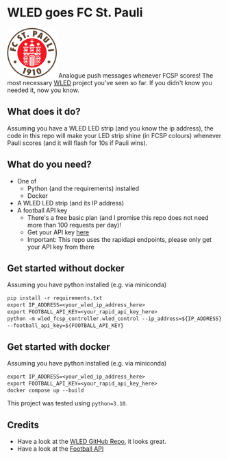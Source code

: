 # WLED goes FC St. Pauli
![FC St. Pauli Logo](resources/fcsp.svg)
Analogue push messages whenever FCSP scores! 
The most necessary [WLED](https://kno.wled.ge/) project you've seen so far. If you didn't know you needed it, now you know. 

## What does it do? 
Assuming you have a WLED LED strip (and you know the ip address), the code in this repo will make your LED strip shine (in FCSP colours) whenever Pauli scores (and it will flash for 10s if Pauli wins).

## What do you need? 
- One of
  - Python (and the requirements) installed
  - Docker
- A WLED LED strip (and its IP address)
- A football API key
  - There's a free basic plan (and I promise this repo does not need more than 100 requests per day)!
  - Get your API key [here](https://rapidapi.com/api-sports/api/api-football)
  - Important: This repo uses the rapidapi endpoints, please only get your API key from there

## Get started without docker 
Assuming you have python installed (e.g. via miniconda)
```
pip install -r requirements.txt
export IP_ADDRESS=<your_wled_ip_address_here>
export FOOTBALL_API_KEY=<your_rapid_api_key_here>
python -m wled_fcsp_controller.wled_control --ip_address=${IP_ADDRESS} --football_api_key=${FOOTBALL_API_KEY}
```

## Get started with docker 
Assuming you have python installed (e.g. via miniconda)
```
export IP_ADDRESS=<your_wled_ip_address_here>
export FOOTBALL_API_KEY=<your_rapid_api_key_here>
docker compose up --build 
```

This project was tested using `python=3.10`.

## Credits
- Have a look at the [WLED GitHub Repo](https://github.com/Aircoookie/WLED), it looks great.
- Have a look at the [Football API](https://www.api-football.com/)